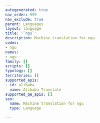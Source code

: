 ```yaml
---
autogenerated: true
nav_order: 999
nav_exclude: true
parent: Languages
layout: language
title: '`ngu`'
description: Machine translation for ngu
codes:
- ngu
names:
- ngu
family: []
scripts: []
typology: []
territories: []
supported_apis:
- id: alibaba
  name: Alibaba Translate
supported_qe_apis: []
seo:
  name: Machine translation for ngu
  type: Language

---
```



